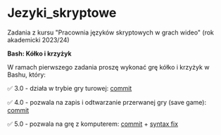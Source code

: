 # Jezyki_skryptowe
Zadania z kursu "Pracownia języków skryptowych w grach wideo" (rok akademicki 2023/24)

**Bash: Kółko i krzyżyk**

W ramach pierwszego zadania proszę wykonać grę kółko i krzyżyk w Bashu, który:

✅ 3.0 - działa w trybie gry turowej: [commit](https://github.com/apetor56/jezyki_skryptowe/commit/0ec2a693c2092767cde921dd58f61ec78de0c161)

✅ 4.0 - pozwala na zapis i odtwarzanie przerwanej gry (save game): [commit](https://github.com/apetor56/jezyki_skryptowe/commit/4a2f7f6cc80bd38b3fc0661c05d0de435d09af91)

✅ 5.0 - pozwala na grę z komputerem: [commit](https://github.com/apetor56/jezyki_skryptowe/commit/e44ccd7662060779088038e6db9ba7e336e84c96) + [syntax fix](https://github.com/apetor56/jezyki_skryptowe/commit/c14272280e1e2135d8ddbe92308379c590e9e48a)